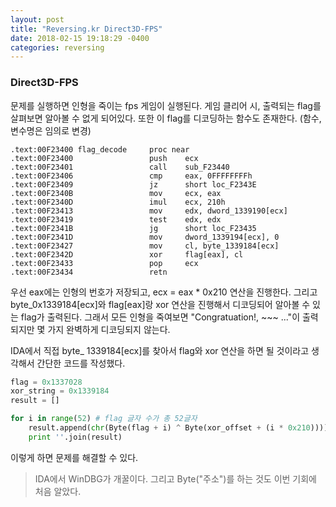 ```yaml
---
layout: post
title: "Reversing.kr Direct3D-FPS"
date: 2018-02-15 19:18:29 -0400
categories: reversing
---
```


### Direct3D-FPS
문제를 실행하면 인형을 죽이는 fps 게임이 실행된다. 게임 클리어 시, 출력되는 flag를 살펴보면 알아볼 수 없게 되어있다. 또한 이 flag를 디코딩하는 함수도 존재한다. (함수, 변수명은 임의로 변경)

~~~assembly
.text:00F23400 flag_decode     proc near          
.text:00F23400                 push    ecx
.text:00F23401                 call    sub_F23440
.text:00F23406                 cmp     eax, 0FFFFFFFFh
.text:00F23409                 jz      short loc_F2343E
.text:00F2340B                 mov     ecx, eax
.text:00F2340D                 imul    ecx, 210h
.text:00F23413                 mov     edx, dword_1339190[ecx]
.text:00F23419                 test    edx, edx
.text:00F2341B                 jg      short loc_F23435
.text:00F2341D                 mov     dword_1339194[ecx], 0
.text:00F23427                 mov     cl, byte_1339184[ecx]
.text:00F2342D                 xor     flag[eax], cl
.text:00F23433                 pop     ecx
.text:00F23434                 retn
~~~

우선 eax에는 인형의 번호가 저장되고, ecx = eax * 0x210 연산을 진행한다. 그리고 byte_0x1339184[ecx]와 flag[eax]랑 xor 연산을 진행해서 디코딩되어 알아볼 수 있는 flag가 출력된다. 그래서 모든 인형을 죽여보면 "Congratuation!, ~~~ ..."이 출력되지만 몇 가지 완벽하게 디코딩되지 않는다. 

IDA에서 직접 byte_ 1339184[ecx]를 찾아서 flag와 xor 연산을 하면 될 것이라고 생각해서 간단한 코드를 작성했다.
```python
flag = 0x1337028
xor_string = 0x1339184
result = []

for i in range(52) # flag 글자 수가 총 52글자
	result.append(chr(Byte(flag + i) ^ Byte(xor_offset + (i * 0x210))))
	print ''.join(result)
```

이렇게 하면 문제를 해결할 수 있다.

> IDA에서 WinDBG가 개꿀이다. 그리고 Byte("주소")를 하는 것도 이번 기회에 처음 알았다.